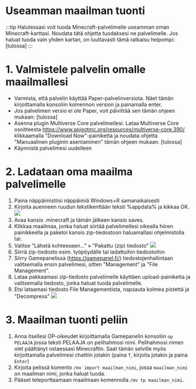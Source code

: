 # Useamman maailman tuonti
:::tip Halutessasi voit tuoda Minecraft-palvelimelle useamman oman Minecraft-karttasi. Noudata tätä ohjetta tuodaksesi ne palvelimelle. Jos haluat tuoda vain yhden kartan, on luultavasti tämä ratkaisu helpompi: [tulossa]
:::

# 1. Valmistele palvelin omalle maailmallesi​
* Varmista, että palvelin käyttää Paper-palvelinversiota. Näet tämän kirjoittamalla konsoliin komennon version ja painamalla enter.
* Jos palvelimen versio ei ole Paper, voit päivittää sen tämän ohjeen mukaan: [tulossa]
* Asenna plugin Multiverse Core palvelimellesi. Lataa Multiverse Core osoitteesta https://www.spigotmc.org/resources/multiverse-core.390/ klikkaamalla "Download Now"-painiketta ja noudata ohjetta "Manuaalinen pluginin asentaminen" tämän ohjeen mukaan: [tulossa]
* Käynnistä palvelimesi uudelleen

# 2. Ladataan oma maailma palvelimelle​
1. Paina näppäimistösi näppäimiä Windows+R samanaikaisesti
2. Kirjoita auenneen ruudun tekstikenttään teksti %appdata% ja kikkaa OK.
    ![](https://cdn.bittivirta.fi/docimg/crisp/image_wae7n5.png)
3. Avaa kansio .minecraft ja tämän jälkeen kansio saves.
4. Klikkaa maailmaa, jonka haluat siirtää palvelimellesi oikealla hiiren painikkeella ja paketoi kansio zip-tiedostoon haluamallasi ohjelmistolla tai:
5. Valitse "Lähetä kohteeseen..." » "Pakattu (zip) tiedosto"
    ![](https://cdn.bittivirta.fi/docimg/crisp/image_1vn0z5j.png)
6. Siirrä zip-tiedosto esim. työpöydälle tai ladattuihin tiedostoihin
7. Siirry Gamepanelissa (https://gamepanel.fi/) tiedostojenhallintaan valitsemalla ensin palvelimesi, sitten "Management" ja "File Management".
8. Lataa pakkaamasi zip-tiedosto palvelimelle käyttäen upload-painiketta ja valitsemalla tiedosto, jonka haluat tuoda palvelimelle.
9. Etsi lataamasi tiedosto File Managementista, napsauta kolmea pistettä ja "Decompress"
![](https://cdn.bittivirta.fi/docimg/crisp/image_6pdmxo.png)

# 3. Maailman tuonti peliin​
1. Anna itsellesi OP-oikeudet kirjoittamalla Gamepanelin konsoliin `op PELAAJA` jossa teksti PELAAJA on pelihahmosi nimi. Pelihahmosi nimen olet päättänyt ostaessasi Minecraftin. Saat tämän selville myös kirjoittamalla palvelimesi chattiin jotakin (paina `T`, kirjoita jotakin ja paina `Enter`)
2. Kirjoita pelissä komento `/mv import maailman_nimi`, jossa `maailman_nimi` on maailman nimi, jonka haluat tuoda.
3. Pääset teleporttaamaan maailmaan komennolla `/mv tp maailman_nimi`.